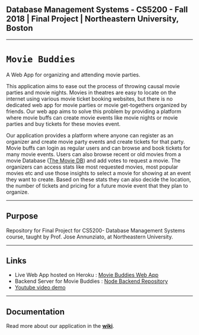 ## Database Management Systems - CS5200 - Fall 2018 | Final Project | Northeastern University, Boston

---

# `Movie Buddies`
A Web App for organizing and attending movie parties.

This application aims to ease out the process of throwing causal movie parties and movie nights.
Movies in theatres are easy to locate on the internet using various movie ticket booking websites, but there is no dedicated web app for movie parties or movie get-togethers organized by friends. Our web app aims to solve this problem by providing a platform where movie buffs can create movie events like movie nights or movie parties and buy tickets for these movies event.

Our application provides a platform where anyone can register as an organizer and create movie party events and create tickets for that party. Movie buffs can login as regular users and can browse and book tickets for many movie events.
Users can also browse recent or old movies from a movie Database ([The Movie DB](https://www.themoviedb.org/)) and add votes to request a movie. The organizers can access stats like most requested movies, most popular movies etc and use those insights to select a movie for showing at an event they want to create. Based on these stats they can also decide the location, the number of tickets and pricing for a future movie event that they plan to organize.

---

## Purpose
Repository for Final Project for CS5200- Database Management Systems course, taught by Prof. Jose Annunziato, at Northeastern University.

---

## Links
* Live Web App hosted on Heroku : [Movie Buddies Web App](https://movie-buddies-client.herokuapp.com/home)
* Backend Server for Movie Buddies : [Node Backend Repository](https://github.com/karantyagi/movie-buddies-node-server)
* [Youtube video demo]()

---

## Documentation
Read more about our application in the __[wiki](https://github.com/karantyagi/movieBuddies/wiki)__.




